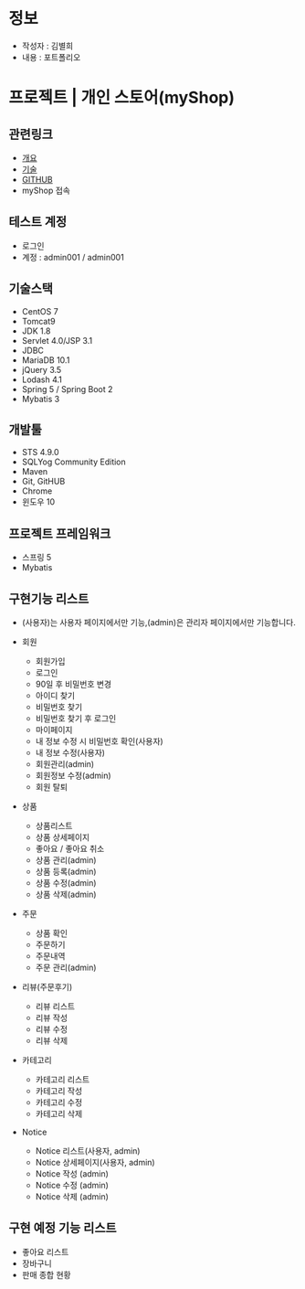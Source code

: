 # 정보

- 작성자 : 김별희
- 내용 : 포트폴리오

# 프로젝트 | 개인 스토어(myShop)

## 관련링크
- [개요](https://drive.google.com/file/d/11xI0IL4LcZXnhEt_6Ebbg0fsgrKTEmln/view?usp=sharing)
- [기술](https://drive.google.com/file/d/1kvFjmWOpdiUkiG8nWK7oICjeIAcZz5Cp/view?usp=sharing)
- [GITHUB](https://github.com/bhbh-00/myshop.git)
- myShop 접속

## 테스트 계정
- 로그인
- 계정 : admin001 / admin001

## 기술스택 
- CentOS 7
- Tomcat9
- JDK 1.8
- Servlet 4.0/JSP 3.1
- JDBC
- MariaDB 10.1
- jQuery 3.5
- Lodash 4.1
- Spring 5 / Spring Boot 2
- Mybatis 3

## 개발툴
- STS 4.9.0
- SQLYog Community Edition
- Maven
- Git, GitHUB
- Chrome
- 윈도우 10

## 프로젝트 프레임워크
- 스프링 5
- Mybatis

## 구현기능 리스트
* (사용자)는 사용자 페이지에서만 기능,(admin)은 관리자 페이지에서만 기능합니다.
- 회원
  - 회원가입
  - 로그인
  - 90일 후 비밀번호 변경
  - 아이디 찾기
  - 비밀번호 찾기
  - 비밀번호 찾기 후 로그인
  - 마이페이지
  - 내 정보 수정 시 비밀번호 확인(사용자)
  - 내 정보 수정(사용자)
  - 회원관리(admin)
  - 회원정보 수정(admin)
  - 회원 탈퇴

- 상품
  - 상품리스트
  - 상품 상세페이지
  - 좋아요 / 좋아요 취소
  - 상품 관리(admin)
  - 상품 등록(admin)
  - 상품 수정(admin)
  - 상품 삭제(admin)
  
- 주문
  - 상품 확인
  - 주문하기
  - 주문내역
  - 주문 관리(admin)

- 리뷰(주문후기)
  - 리뷰 리스트
  - 리뷰 작성
  - 리뷰 수정
  - 리뷰 삭제

- 카테고리
  - 카테고리 리스트
  - 카테고리 작성
  - 카테고리 수정
  - 카테고리 삭제

- Notice
  - Notice  리스트(사용자, admin)
  - Notice  상세페이지(사용자, admin)
  - Notice  작성 (admin)
  - Notice  수정 (admin)
  - Notice  삭제 (admin)

## 구현 예정 기능 리스트
- 좋아요 리스트
- 장바구니
- 판매 종합 현황
